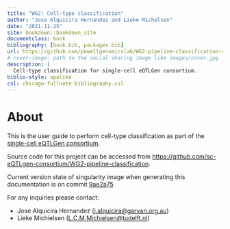 ```yaml
--- 
title: "WG2: Cell-type classification"
author: "Jose Alquicira Hernandez and Lieke Michelsen"
date: "2021-11-25"
site: bookdown::bookdown_site
documentclass: book
bibliography: [book.bib, packages.bib]
url: https://github.com/powellgenomicslab/WG2-pipeline-classification-docs
# cover-image: path to the social sharing image like images/cover.jpg
description: |
  Cell-type classification for single-cell eQTLGen consortium.
biblio-style: apalike
csl: chicago-fullnote-bibliography.csl
---
```


# About

This is the user guide to perform cell-type classification as part of the [single-cell
eQTLGen consortium](https://eqtlgen.org/sc/). 

Source code for this project can be
accessed from https://github.com/sc-eQTLgen-consortium/WG2-pipeline-classification.




Current version state of singularity image when generating this documentation is on commit [9ae2a75](https://github.com/sc-eQTLgen-consortium/WG2-pipeline-classification/tree/9ae2a7565da81fec9c2f791ca1cb4dd291412969)

For any inquiries please contact:

- Jose Alquicira Hernandez (j.alquicira@garvan.org.au)
- Lieke Michielsen (L.C.M.Michielsen@tudelft.nl)






